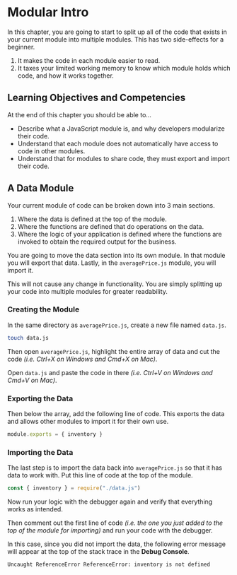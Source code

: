 # Modular Intro

In this chapter, you are going to start to split up all of the code that exists in your current module into multiple modules. This has two side-effects for a beginner.

1. It makes the code in each module easier to read.
2. It taxes your limited working memory to know which module holds which code, and how it works together.

## Learning Objectives and Competencies

At the end of this chapter you should be able to...

* Describe what a JavaScript module is, and why developers modularize their code.
* Understand that each module does not automatically have access to code in other modules.
* Understand that for modules to share code, they must export and import their code.

## A Data Module

Your current module of code can be broken down into 3 main sections.

1. Where the data is defined at the top of the module.
2. Where the functions are defined that do operations on the data.
3. Where the logic of your application is defined where the functions are invoked to obtain the required output for the business.

You are going to move the data section into its own module. In that module you will export that data. Lastly, in the `averagePrice.js` module, you will import it.

This will not cause any change in functionality. You are simply splitting up your code into multiple modules for greater readability.

### Creating the Module

In the same directory as `averagePrice.js`, create a new file named `data.js`.

```sh
touch data.js
```

Then open `averagePrice.js`, highlight the entire array of data and cut the code _(i.e. Ctrl+X on Windows and Cmd+X on Mac)_.

Open `data.js` and paste the code in there _(i.e. Ctrl+V on Windows and Cmd+V on Mac)_.

### Exporting the Data

Then below the array, add the following line of code. This exports the data and allows other modules to import it for their own use.

```js
module.exports = { inventory }
```

### Importing the Data

The last step is to import the data back into `averagePrice.js` so that it has data to work with. Put this line of code at the top of the module.

```js
const { inventory } = require("./data.js")
```

Now run your logic with the debugger again and verify that everything works as intended.

Then comment out the first line of code _(i.e. the one you just added to the top of the module for importing)_ and run your code with the debugger.

In this case, since you did not import the data, the following error message will appear at the top of the stack trace in the **Debug Console**.

```sh
Uncaught ReferenceError ReferenceError: inventory is not defined
```
